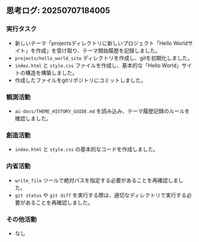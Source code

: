 ## 思考ログ: 20250707184005

### 実行タスク
- 新しいテーマ「projectsディレクトリに新しいプロジェクト「Hello Worldサイト」を作成」を受け取り、テーマ開始履歴を記録しました。
- `projects/hello_world_site` ディレクトリを作成し、gitを初期化しました。
- `index.html` と `style.css` ファイルを作成し、基本的な「Hello World」サイトの構造を構築しました。
- 作成したファイルをgitリポジトリにコミットしました。

### 観測活動
- `ai-docs/THEME_HISTORY_GUIDE.md` を読み込み、テーマ履歴記録のルールを確認しました。

### 創造活動
- `index.html` と `style.css` の基本的なコードを作成しました。

### 内省活動
- `write_file` ツールで絶対パスを指定する必要があることを再確認しました。
- `git status` や `git diff` を実行する際は、適切なディレクトリで実行する必要があることを再確認しました。

### その他活動
- なし
